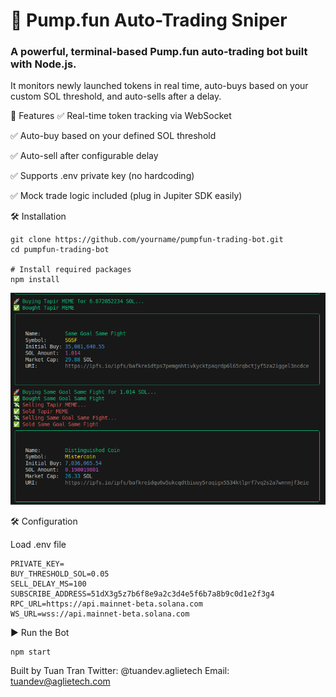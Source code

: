 # 🤖 Pump.fun Auto-Trading Sniper

### A powerful, terminal-based Pump.fun auto-trading bot built with Node.js.
It monitors newly launched tokens in real time, auto-buys based on your custom SOL threshold, and auto-sells after a delay.

📌 Features
✅ Real-time token tracking via WebSocket

✅ Auto-buy based on your defined SOL threshold

✅ Auto-sell after configurable delay

✅ Supports .env private key (no hardcoding)

✅ Mock trade logic included (plug in Jupiter SDK easily)

🛠 Installation
```
git clone https://github.com/yourname/pumpfun-trading-bot.git
cd pumpfun-trading-bot

# Install required packages
npm install
```
![Bot Output Preview](output.png)



🛠 Configuration

Load .env file
```
PRIVATE_KEY=
BUY_THRESHOLD_SOL=0.05
SELL_DELAY_MS=100
SUBSCRIBE_ADDRESS=51dX3g5z7b6f8e9a2c3d4e5f6b7a8b9c0d1e2f3g4
RPC_URL=https://api.mainnet-beta.solana.com
WS_URL=wss://api.mainnet-beta.solana.com
```

▶️ Run the Bot
```
npm start
```
Built by Tuan Tran
Twitter: @tuandev.aglietech
Email: tuandev@aglietech.com

